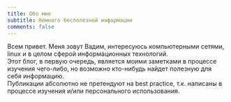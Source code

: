 ```yaml
---
title: Обо мне
subtitle: Немного бесполезной информации
comments: false
---
```


Всем привет. Меня зовут Вадим, интересуюсь компьютерными сетями, linux и в целом сферой информационных технологий.  
Этот блог, в первую очередь, является моими заметками в процессе изучения чего-либо, но возможно кто-нибудь найдет полезную для себя информацию.  
Публикации абсолютно не претендуют на best practice, т.к. написаны в процессе изучения и/или персонального использования.  
